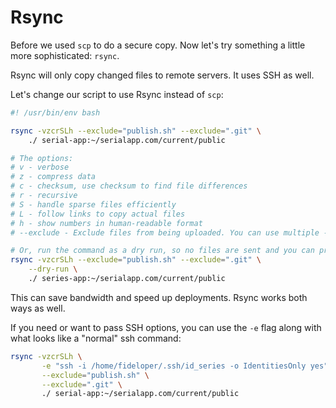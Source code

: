 # Rsync

Before we used `scp` to do a secure copy. Now let's try something a little more sophisticated: `rsync`.

Rsync will only copy changed files to remote servers. It uses SSH as well.

Let's change our script to use Rsync instead of `scp`:

```bash
#! /usr/bin/env bash

rsync -vzcrSLh --exclude="publish.sh" --exclude=".git" \
    ./ serial-app:~/serialapp.com/current/public

# The options:
# v - verbose
# z - compress data
# c - checksum, use checksum to find file differences
# r - recursive
# S - handle sparse files efficiently
# L - follow links to copy actual files
# h - show numbers in human-readable format
# --exclude - Exclude files from being uploaded. You can use multiple --exclude flags

# Or, run the command as a dry run, so no files are sent and you can preview the changes:
rsync -vzcrSLh --exclude="publish.sh" --exclude=".git" \
    --dry-run \
    ./ series-app:~/serialapp.com/current/public
```

This can save bandwidth and speed up deployments. Rsync works both ways as well.

If you need or want to pass SSH options, you can use the `-e` flag along with what looks like a "normal" ssh command:

```bash
rsync -vzcrSLh \
       -e "ssh -i /home/fideloper/.ssh/id_series -o IdentitiesOnly yes" \
       --exclude="publish.sh" \
       --exclude=".git" \
       ./ serial-app:~/serialapp.com/current/public
```

